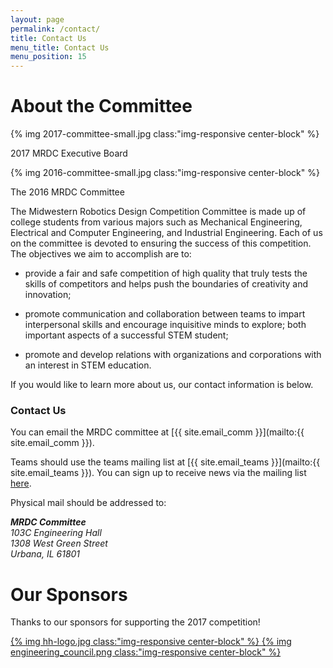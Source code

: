 ```yaml
---
layout: page
permalink: /contact/
title: Contact Us
menu_title: Contact Us
menu_position: 15
---
```


# About the Committee

{% img 2017-committee-small.jpg class:"img-responsive center-block" %}
<div class="caption text-center">
  <p>
  2017 MRDC Executive Board
  </p>
</div>

{% img 2016-committee-small.jpg class:"img-responsive center-block" %}
<div class="caption text-center">
  <p>
  The 2016 MRDC Committee
  </p>
</div>

The Midwestern Robotics Design Competition Committee is made up of college students from various majors such as Mechanical Engineering, Electrical and Computer Engineering, and Industrial Engineering. Each of us on the committee is devoted to ensuring the success of this competition. The objectives we aim to accomplish are to:

* provide a fair and safe competition of high quality that truly tests the skills of competitors and helps push the boundaries of creativity and innovation;

* promote communication and collaboration between teams to impart interpersonal skills and encourage inquisitive minds to explore; both important aspects of a successful STEM student;

* promote and develop relations with organizations and corporations with an interest in STEM education.

If you would like to learn more about us, our contact information is below.

### Contact Us

You can email the MRDC committee at [{{ site.email_comm }}](mailto:{{ site.email_comm }}).

Teams should use the teams mailing list at [{{ site.email_teams }}](mailto:{{ site.email_teams }}).  You can sign up to receive news via the mailing list [here](site.email_teams).

Physical mail should be addressed to:

<address>
  <strong>MRDC Committee</strong><br>
  103C Engineering Hall<br>
  1308 West Green Street<br>
  Urbana, IL 61801<br>
</address>

# Our Sponsors

Thanks to our sponsors for supporting the 2017 competition!

<a href="http://www.hendrickhouse.com/">
  {% img hh-logo.jpg class:"img-responsive center-block" %}
</a>

<a href="http://www.ec.illinois.edu/">
  {% img engineering_council.png class:"img-responsive center-block" %}
</a>
